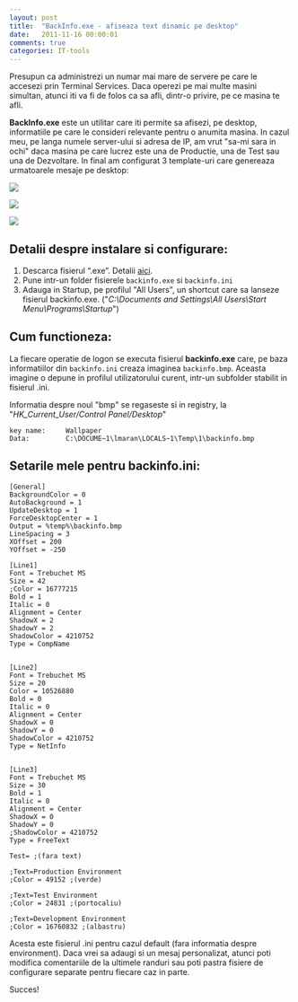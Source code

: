 ```yaml
---
layout: post
title:  "BackInfo.exe - afiseaza text dinamic pe desktop"
date:   2011-11-16 00:00:01
comments: true
categories: IT-tools
---
```


Presupun ca administrezi un numar mai mare de servere pe care le accesezi prin Terminal Services. Daca operezi pe mai multe masini simultan, atunci iti va fi de folos ca sa afli, dintr-o privire, pe ce masina te afli.

**BackInfo.exe** este un utilitar care iti permite sa afisezi, pe desktop, informatiile pe care le consideri relevante pentru o anumita masina. In cazul meu, pe langa numele server-ului si adresa de IP, am vrut "sa-mi sara in ochi" daca masina pe care lucrez este una de Productie, una de Test sau una de Dezvoltare. In final am configurat 3 template-uri care genereaza urmatoarele mesaje pe desktop:

 ![](https://dl.dropboxusercontent.com/u/43065769/blog/images/2011/image6.png)

 ![](https://dl.dropboxusercontent.com/u/43065769/blog/images/2011/image7.png)

 ![](https://dl.dropboxusercontent.com/u/43065769/blog/images/2011/image8.png)

## Detalii despre instalare si configurare: ##

1. Descarca fisierul “.exe”. Detalii [aici](http://blogs.technet.com/b/johnbaker/archive/2006/02/15/where-can-i-find-the-backinfo-utility.aspx).
2. Pune intr-un folder fisierele `backinfo.exe` si `backinfo.ini`
3. Adauga in Startup, pe profilul "All Users",  un shortcut care sa lanseze fisierul backinfo.exe. ("*C:\Documents and Settings\All Users\Start Menu\Programs\Startup*")

## Cum functioneza: ##

La fiecare operatie de logon se executa fisierul **backinfo.exe** care, pe baza informatiilor din `backinfo.ini` creaza imaginea `backinfo.bmp`. Aceasta imagine o depune in profilul utilizatorului curent, intr-un subfolder stabilit in fisierul .ini.

Informatia despre noul "bmp" se regaseste si in registry, la "*HK_Current_User/Control Panel/Desktop*"

```
key name:     Wallpaper
Data:         C:\DOCUME~1\lmaran\LOCALS~1\Temp\1\backinfo.bmp
```

## Setarile mele pentru backinfo.ini: ##

```
[General]
BackgroundColor = 0
AutoBackground = 1
UpdateDesktop = 1
ForceDesktopCenter = 1
Output = %temp%\backinfo.bmp
LineSpacing = 3
XOffset = 200
YOffset = -250

[Line1]
Font = Trebuchet MS
Size = 42
;Color = 16777215
Bold = 1
Italic = 0
Alignment = Center
ShadowX = 2
ShadowY = 2
ShadowColor = 4210752
Type = CompName


[Line2]
Font = Trebuchet MS
Size = 20
Color = 10526880
Bold = 0
Italic = 0
Alignment = Center
ShadowX = 0
ShadowY = 0
ShadowColor = 4210752
Type = NetInfo


[Line3]
Font = Trebuchet MS
Size = 30
Bold = 1
Italic = 0
Alignment = Center
ShadowX = 0
ShadowY = 0
;ShadowColor = 4210752
Type = FreeText

Test= ;(fara text)

;Text=Production Environment
;Color = 49152 ;(verde)

;Text=Test Environment
;Color = 24831 ;(portocaliu)

;Text=Development Environment
;Color = 16760832 ;(albastru)
```

Acesta este fisierul  .ini pentru cazul default (fara informatia despre environment). Daca vrei sa adaugi si un mesaj personalizat, atunci poti modifica comentariile de la ultimele randuri sau poti pastra fisiere de configurare separate pentru fiecare caz in parte.

Succes!